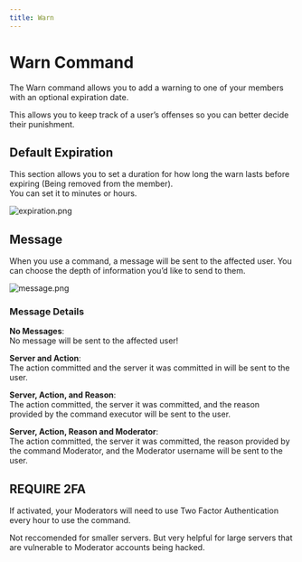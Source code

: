 ```yaml
---
title: Warn
---
```

# Warn Command

The Warn command allows you to add a warning to one of your members with an optional expiration date.

This allows you to keep track of a user’s offenses so you can better decide their punishment.

## Default Expiration

This section allows you to set a duration for how long the warn lasts before expiring (Being removed from the member).  
You can set it to minutes or hours.

![expiration.png](https://docs.monni.fyi/expiration.png)

## Message

When you use a command, a message will be sent to the affected user. You can choose the depth of information you’d like to send to them.

![message.png](https://docs.monni.fyi/message.png)

### Message Details

**No Messages**:  
No message will be sent to the affected user!

**Server and Action**:  
The action committed and the server it was committed in will be sent to the user.

**Server, Action, and Reason**:  
The action committed, the server it was committed, and the reason provided by the command executor will be sent to the user.

**Server, Action, Reason and Moderator**:  
The action committed, the server it was committed, the reason provided by the command Moderator, and the Moderator username will be sent to the user.

## REQUIRE 2FA

If activated, your Moderators will need to use Two Factor Authentication every hour to use the command.

Not reccomended for smaller servers. But very helpful for large servers that are vulnerable to Moderator accounts being hacked.